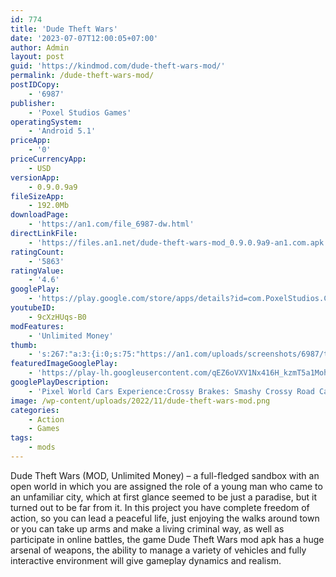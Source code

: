 ```yaml
---
id: 774
title: 'Dude Theft Wars'
date: '2023-07-07T12:00:05+07:00'
author: Admin
layout: post
guid: 'https://kindmod.com/dude-theft-wars-mod/'
permalink: /dude-theft-wars-mod/
postIDCopy:
    - '6987'
publisher:
    - 'Poxel Studios Games'
operatingSystem:
    - 'Android 5.1'
priceApp:
    - '0'
priceCurrencyApp:
    - USD
versionApp:
    - 0.9.0.9a9
fileSizeApp:
    - 192.0Mb
downloadPage:
    - 'https://an1.com/file_6987-dw.html'
directLinkFile:
    - 'https://files.an1.net/dude-theft-wars-mod_0.9.0.9a9-an1.com.apk'
ratingCount:
    - '5863'
ratingValue:
    - '4.6'
googlePlay:
    - 'https://play.google.com/store/apps/details?id=com.PoxelStudios.CrossyBrakes'
youtubeID:
    - 9cXzHUqs-B0
modFeatures:
    - 'Unlimited Money'
thumb:
    - 's:267:"a:3:{i:0;s:75:"https://an1.com/uploads/screenshots/6987/thumbs/dude-theft-wars-265228.webp";i:1;s:75:"https://an1.com/uploads/screenshots/6987/thumbs/dude-theft-wars-865537.webp";i:2;s:75:"https://an1.com/uploads/screenshots/6987/thumbs/dude-theft-wars-336193.webp";}";'
featuredImageGooglePlay:
    - 'https://play-lh.googleusercontent.com/qEZ6oVXV1Nx416H_kzmT5a1MohzzCjEbjZEVlYnWcsUt7OExw_J65l396W2LPH43L6zZ'
googlePlayDescription:
    - 'Pixel World Cars Experience:Crossy Brakes: Smashy Crossy Road Car Games 2021 is a physics based pixel car driving game of car games 2021 and car racing game in which you can drive a car on smashy road or your crossy pixel cars on a beautiful crossy road with Cartoony graphics. Dominate the smashy road in this car game of car games 2021,  drive car on this smashy road game and drift your car on crossy road through the cartoony city, calm villages and while avoiding rushing vehicles and collecting Coins and Cash.In this Crossy Brakes: Smashy Crossy Road Car Games 2021, be extremely careful not to rush on this smashy road and pixel crossy road crossing!.'
image: /wp-content/uploads/2022/11/dude-theft-wars-mod.png
categories:
    - Action
    - Games
tags:
    - mods
---
```


Dude Theft Wars (MOD, Unlimited Money) – a full-fledged sandbox with an open world in which you are assigned the role of a young man who came to an unfamiliar city, which at first glance seemed to be just a paradise, but it turned out to be far from it. In this project you have complete freedom of action, so you can lead a peaceful life, just enjoying the walks around town or you can take up arms and make a living criminal way, as well as participate in online battles, the game Dude Theft Wars mod apk has a huge arsenal of weapons, the ability to manage a variety of vehicles and fully interactive environment will give gameplay dynamics and realism.